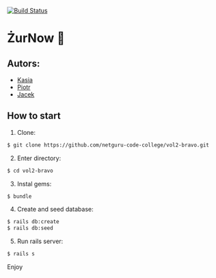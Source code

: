 [![Build Status](https://travis-ci.org/netguru-code-college/vol2-bravo.svg?branch=master)](https://travis-ci.org/netguru-code-college/vol2-bravo)

# ŻurNow   :fork_and_knife:

## Autors:
* [Kasia](https://github.com/konikowska)
* [Piotr](https://github.com/flissek)
* [Jacek](https://github.com/Jacaa)

## How to start
1. Clone:
```bash
$ git clone https://github.com/netguru-code-college/vol2-bravo.git
```

2. Enter directory:
```bash
$ cd vol2-bravo
```

3. Instal gems:
```bash
$ bundle
```

4. Create and seed database:
```bash
$ rails db:create
$ rails db:seed
```

5. Run rails server:
```bash
$ rails s
```

Enjoy
